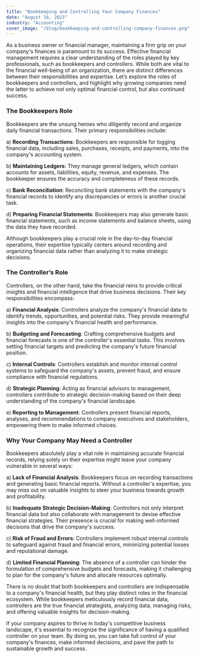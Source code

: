 ```yaml
---
title: "Bookkeeping and Controlling Your Company Finances"
date: "August 16, 2023"
industry: "Accounting"
cover_image: "/blog/bookkeeping-and-controlling-company-finances.png"
---
```

As a business owner or financial manager, maintaining a firm grip on your company's finances is paramount to its success. Effective financial management requires a clear understanding of the roles played by key professionals, such as bookkeepers and controllers. While both are vital to the financial well-being of an organization, there are distinct differences between their responsibilities and expertise. Let’s explore the roles of bookkeepers and controllers, and highlight why growing companies need the latter to achieve not only optimal financial control, but also continued success.

### The Bookkeepers Role

Bookkeepers are the unsung heroes who diligently record and organize daily financial transactions. Their primary responsibilities include:

a) **Recording Transactions**: Bookkeepers are responsible for logging financial data, including sales, purchases, receipts, and payments, into the company's accounting system.

b) **Maintaining Ledgers**: They manage general ledgers, which contain accounts for assets, liabilities, equity, revenue, and expenses. The bookkeeper ensures the accuracy and completeness of these records.

c) **Bank Reconciliation**: Reconciling bank statements with the company's financial records to identify any discrepancies or errors is another crucial task.

d) **Preparing Financial Statements**: Bookkeepers may also generate basic financial statements, such as income statements and balance sheets, using the data they have recorded.

Although bookkeepers play a crucial role in the day-to-day financial operations, their expertise typically centers around recording and organizing financial data rather than analyzing it to make strategic decisions.


### The Controller’s Role
 
Controllers, on the other hand, take the financial reins to provide critical insights and financial intelligence that drive business decisions. Their key responsibilities encompass:

a) **Financial Analysis**: Controllers analyze the company's financial data to identify trends, opportunities, and potential risks. They provide meaningful insights into the company's financial health and performance.

b) **Budgeting and Forecasting**: Crafting comprehensive budgets and financial forecasts is one of the controller's essential tasks. This involves setting financial targets and predicting the company's future financial position.

c) **Internal Controls**: Controllers establish and monitor internal control systems to safeguard the company's assets, prevent fraud, and ensure compliance with financial regulations.

d) **Strategic Planning**: Acting as financial advisors to management, controllers contribute to strategic decision-making based on their deep understanding of the company's financial landscape.

e) **Reporting to Management**: Controllers present financial reports, analyses, and recommendations to company executives and stakeholders, empowering them to make informed choices.


### Why Your Company May Need a Controller

Bookkeepers absolutely play a vital role in maintaining accurate financial records, relying solely on their expertise might leave your company vulnerable in several ways:

a) **Lack of Financial Analysis**: Bookkeepers focus on recording transactions and generating basic financial reports. Without a controller's expertise, you may miss out on valuable insights to steer your business towards growth and profitability.

b) **Inadequate Strategic Decision-Making**: Controllers not only interpret financial data but also collaborate with management to devise effective financial strategies. Their presence is crucial for making well-informed decisions that drive the company's success.

c) **Risk of Fraud and Errors**: Controllers implement robust internal controls to safeguard against fraud and financial errors, minimizing potential losses and reputational damage.

d) **Limited Financial Planning**: The absence of a controller can hinder the formulation of comprehensive budgets and forecasts, making it challenging to plan for the company's future and allocate resources optimally.

There is no doubt that both bookkeepers and controllers are indispensable to a company's financial health, but they play distinct roles in the financial ecosystem. While bookkeepers meticulously record financial data, controllers are the true financial strategists, analyzing data, managing risks, and offering valuable insights for decision-making.

If your company aspires to thrive in today's competitive business landscape, it's essential to recognize the significance of having a qualified controller on your team. By doing so, you can take full control of your company's finances, make informed decisions, and pave the path to sustainable growth and success.

